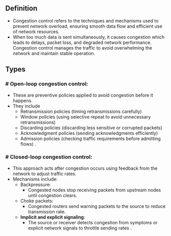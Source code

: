 ## **Definition**

- Congestion control refers to the techniques and mechanisms used to prevent network overload, ensuring smooth data flow and efficient use of network resources.
- When too much data is sent simultaneously, it causes congestion which leads to delays, packet loss, and degraded network performance. Congestion control manages the traffic to avoid overwhelming the network and maintain stable operation.

## **Types**

### # **Open-loop congestion control:**

- These are preventive policies applied to avoid congestion before it happens.
- They include
    - Retransmission policies (timing retransmissions carefully)
    - Window policies (using selective repeat to avoid unnecessary retransmissions)
    - Discarding policies (discarding less sensitive or corrupted packets)
    - Acknowledgment policies (sending acknowledgments efficiently)
    - Admission policies (checking traffic requirements before admitting flows) .

### # **Closed-loop congestion control:**

- This approach acts after congestion occurs using feedback from the network to adjust traffic rates.
- Mechanisms include:
    - Backpressure:
        - Congested nodes stop receiving packets from upstream nodes until congestion clears.
    - Choke packets:
        - Congested routers send warning packets to the source to reduce transmission rate.
    - **Implicit and explicit signaling**:
        - The source or receiver detects congestion from symptoms or explicit network signals to throttle sending rates .